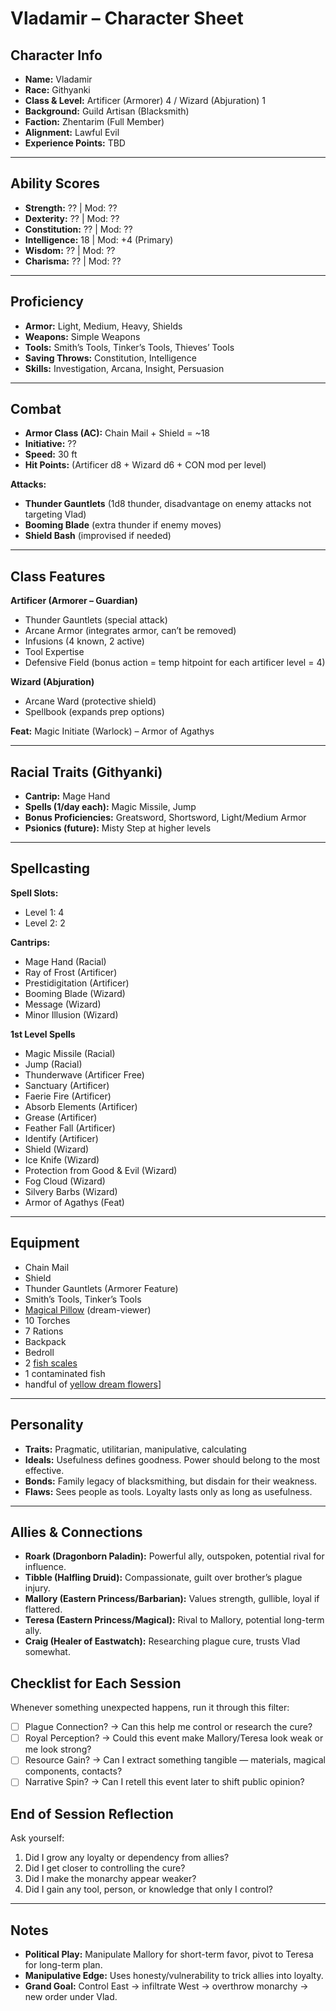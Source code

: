 # Vladamir – Character Sheet

## Character Info
- **Name:** Vladamir  
- **Race:** Githyanki  
- **Class & Level:** Artificer (Armorer) 4 / Wizard (Abjuration) 1  
- **Background:** Guild Artisan (Blacksmith)  
- **Faction:** Zhentarim (Full Member)  
- **Alignment:** Lawful Evil  
- **Experience Points:** TBD  

---

## Ability Scores
- **Strength:** ??  | Mod: ??
- **Dexterity:** ?? | Mod: ??
- **Constitution:** ?? | Mod: ??
- **Intelligence:** 18 | Mod: +4 (Primary)  
- **Wisdom:** ?? | Mod: ??
- **Charisma:** ?? | Mod: ??

---

## Proficiency
- **Armor:** Light, Medium, Heavy, Shields  
- **Weapons:** Simple Weapons  
- **Tools:** Smith’s Tools, Tinker’s Tools, Thieves’ Tools  
- **Saving Throws:** Constitution, Intelligence  
- **Skills:** Investigation, Arcana, Insight, Persuasion

---

## Combat
- **Armor Class (AC):** Chain Mail + Shield = ~18  
- **Initiative:** ??  
- **Speed:** 30 ft  
- **Hit Points:** (Artificer d8 + Wizard d6 + CON mod per level)  

**Attacks:**  
- **Thunder Gauntlets** (1d8 thunder, disadvantage on enemy attacks not targeting Vlad)  
- **Booming Blade** (extra thunder if enemy moves)  
- **Shield Bash** (improvised if needed)  

---

## Class Features
**Artificer (Armorer – Guardian)**  
- Thunder Gauntlets (special attack)  
- Arcane Armor (integrates armor, can’t be removed)  
- Infusions (4 known, 2 active)  
- Tool Expertise 
- Defensive Field (bonus action = temp hitpoint for each artificer level = 4)

**Wizard (Abjuration)**  
- Arcane Ward (protective shield)  
- Spellbook (expands prep options)  

**Feat:** Magic Initiate (Warlock) – Armor of Agathys  

---

## Racial Traits (Githyanki)
- **Cantrip:** Mage Hand  
- **Spells (1/day each):** Magic Missile, Jump  
- **Bonus Proficiencies:** Greatsword, Shortsword, Light/Medium Armor  
- **Psionics (future):** Misty Step at higher levels  

---

## Spellcasting

**Spell Slots:**  
- Level 1: 4  
- Level 2: 2  

**Cantrips:**  
- Mage Hand (Racial)  
- Ray of Frost (Artificer)  
- Prestidigitation (Artificer)  
- Booming Blade (Wizard)  
- Message (Wizard)  
- Minor Illusion (Wizard)  

**1st Level Spells**  
- Magic Missile (Racial)  
- Jump (Racial)  
- Thunderwave (Artificer Free)  
- Sanctuary (Artificer)  
- Faerie Fire (Artificer)  
- Absorb Elements (Artificer)  
- Grease (Artificer)  
- Feather Fall (Artificer)  
- Identify (Artificer)  
- Shield (Wizard)  
- Ice Knife (Wizard)  
- Protection from Good & Evil (Wizard)  
- Fog Cloud (Wizard)  
- Silvery Barbs (Wizard)  
- Armor of Agathys (Feat)  

---

## Equipment
- Chain Mail  
- Shield  
- Thunder Gauntlets (Armorer Feature)  
- Smith’s Tools, Tinker’s Tools  
- [Magical Pillow](./Campaign/Items.md#blue-starry-book) (dream-viewer)  
- 10 Torches
- 7 Rations
- Backpack
- Bedroll
- 2 [fish scales](./Campaign/Items.md#fish-scales)
- 1 contaminated fish
- handful of [yellow dream flowers](./Campaign//Items.md#yellow-dream-flowers)]

---

## Personality
- **Traits:** Pragmatic, utilitarian, manipulative, calculating  
- **Ideals:** Usefulness defines goodness. Power should belong to the most effective.  
- **Bonds:** Family legacy of blacksmithing, but disdain for their weakness.  
- **Flaws:** Sees people as tools. Loyalty lasts only as long as usefulness.  

---

## Allies & Connections
- **Roark (Dragonborn Paladin):** Powerful ally, outspoken, potential rival for influence.  
- **Tibble (Halfling Druid):** Compassionate, guilt over brother’s plague injury.  
- **Mallory (Eastern Princess/Barbarian):** Values strength, gullible, loyal if flattered.  
- **Teresa (Eastern Princess/Magical):** Rival to Mallory, potential long-term ally.  
- **Craig (Healer of Eastwatch):** Researching plague cure, trusts Vlad somewhat.  


## Checklist for Each Session
Whenever something unexpected happens, run it through this filter:
- [ ] Plague Connection? → Can this help me control or research the cure?
- [ ] Royal Perception? → Could this event make Mallory/Teresa look weak or me look strong?
- [ ] Resource Gain? → Can I extract something tangible — materials, magical components, contacts?
- [ ] Narrative Spin? → Can I retell this event later to shift public opinion?

## End of Session Reflection
Ask yourself:
1. Did I grow any loyalty or dependency from allies?
2. Did I get closer to controlling the cure?
3. Did I make the monarchy appear weaker?
4. Did I gain any tool, person, or knowledge that only I control?

---

## Notes
- **Political Play:** Manipulate Mallory for short-term favor, pivot to Teresa for long-term plan.  
- **Manipulative Edge:** Uses honesty/vulnerability to trick allies into loyalty.  
- **Grand Goal:** Control East → infiltrate West → overthrow monarchy → new order under Vlad.  
